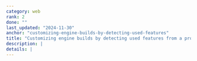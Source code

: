 ```yaml
---
category: web
rank: 2
done: ""
last_updated: "2024-11-30"
anchor: "customizing-engine-builds-by-detecting-used-features"
title: "Customizing engine builds by detecting used features from a project"
description: |
details: |
---
```

